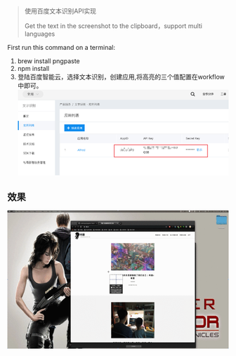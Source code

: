 > 使用百度文本识别API实现
> 
> Get the text in the screenshot to the clipboard，support multi languages

First run this command on a terminal:

1. brew install pngpaste
2. npm install
3. 登陆百度智能云，选择文本识别，创建应用,将高亮的三个值配置在workflow中即可。
    ![](./screenshort.png)


## 效果


   ![](./demo.gif)


